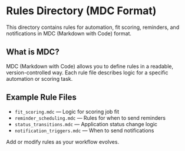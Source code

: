 # Rules Directory (MDC Format)

This directory contains rules for automation, fit scoring, reminders, and notifications in MDC (Markdown with Code) format.

## What is MDC?
MDC (Markdown with Code) allows you to define rules in a readable, version-controlled way. Each rule file describes logic for a specific automation or scoring task.

## Example Rule Files
- `fit_scoring.mdc` — Logic for scoring job fit
- `reminder_scheduling.mdc` — Rules for when to send reminders
- `status_transitions.mdc` — Application status change logic
- `notification_triggers.mdc` — When to send notifications

Add or modify rules as your workflow evolves. 